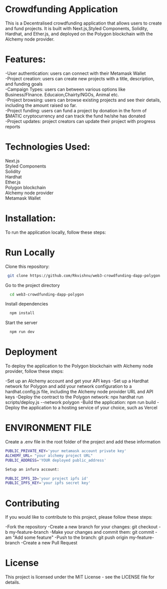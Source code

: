  

# Crowdfunding Application

This is a Decentralised crowdfunding application that allows users to create and fund projects. It is built with Next.js,Styled Components, Solidity, Hardhat, and Ether.js, and deployed on the Polygon blockchain with the Alchemy node provider.

# Features:

-User authentication: users can connect with their Metamask Wallet <br/>
-Project creation: users can create new projects with a title, description, and funding goals<br/>
-Campaign Types: users can between various options like Business/FInance. Educaion,Chairty/NGOs, Animal etc.<br/>
-Project browsing: users can browse existing projects and see their details, including the amount raised so far.<br/>
-Project funding: users can fund a project by donation in the form of $MATIC cryptocurrency and can track the fund he/she has donated<br/>
-Project updates: project creators can update their project with progress reports

# Technologies Used:
Next.js <br>
Styled Components <br>
Solidity <br>
Hardhat <br>
Ether.js <br>
Polygon blockchain <br>
Alchemy node provider <br>
Metamask Wallet <br>


# Installation:
To run the application locally, follow these steps:



# Run Locally

Clone this repository:
```bash
 git clone https://github.com/Rkvishnu/web3-crowdfunding-dapp-polygon
```
Go to the project directory
```bash
  cd web3-crowdfunding-dapp-polygon
```
Install dependencies
```bash
  npm install
```
Start the server
```bash
  npm run dev
```
 
 
# Deployment
To deploy the application to the Polygon blockchain with Alchemy node provider, follow these steps:

-Set up an Alchemy account and get your API keys
-Set up a Hardhat network for Polygon and add your network configuration to a hardhat.config.js file, including the Alchemy node provider URL and API keys
-Deploy the contract to the Polygon network: npx hardhat run scripts/deploy.js --network polygon
-Build the application: npm run build
-Deploy the application to a hosting service of your choice, such as Vercel

# ENVIRONMENT FILE

Create a .env file in the root folder of the project  and add these information
```bash
PUBLIC_PRIVATE_KEY='your metamask account private key'
ALCHEMY_URL= "your alchemy project URL"
PUBLIC_ADDRESS='YOUR deployed public_address'

Setup an infura account:

PUBLIC_IPFS_ID='your project ipfs id'
PUBLIC_IPFS_KEY='your ipfs secret key'
```


# Contributing
If you would like to contribute to this project, please follow these steps:

-Fork the repository
-Create a new branch for your changes: git checkout -b my-feature-branch
-Make your changes and commit them: git commit -am "Add some feature"
-Push to the branch: git push origin my-feature-branch
-Create a new Pull Request


# License
This project is licensed under the MIT License - see the LICENSE file for details.
